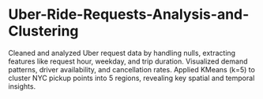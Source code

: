 # Uber-Ride-Requests-Analysis-and-Clustering
Cleaned and analyzed Uber request data by handling nulls, extracting features like request hour, weekday, and trip duration. Visualized demand patterns, driver availability, and cancellation rates. Applied KMeans (k=5) to cluster NYC pickup points into 5 regions, revealing key spatial and temporal insights.
